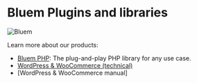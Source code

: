# Bluem Plugins and libraries
![Bluem](https://bluem.nl/img/BluemAboutIcon.svg)

Learn more about our products:

- [Bluem PHP](BluemPHP.md): The plug-and-play PHP library for any use case.
- [WordPress & WooCommerce (technical)](WordPress-WooCommerce.md)
- [WordPress & WooCommerce manual]